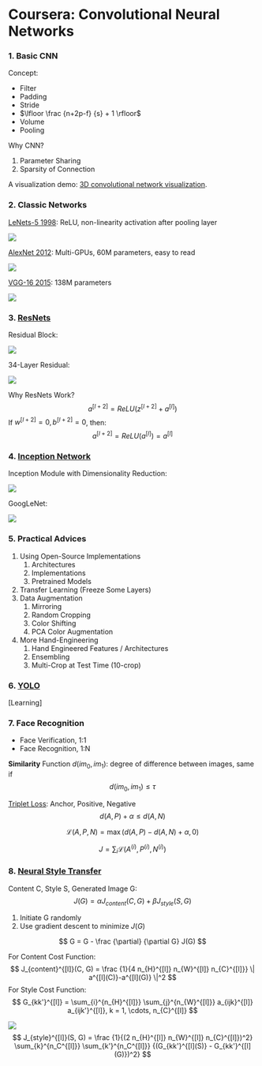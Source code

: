# Coursera: Convolutional Neural Networks

### 1. Basic CNN

Concept:

* Filter
* Padding
* Stride
* $\lfloor \frac {n+2p-f} {s} + 1 \rfloor$
* Volume
* Pooling

Why CNN?

1. Parameter Sharing
2. Sparsity of Connection

A visualization demo: [3D convolutional network visualization](http://scs.ryerson.ca/~aharley/vis/conv).

### 2. Classic Networks

[LeNets-5 1998](http://www.dengfanxin.cn/wp-content/uploads/2016/03/1998Lecun.pdf): ReLU, non-linearity activation after pooling layer

![](../images/572d2533cabaa2ff7bfa94d48110de83.png)

[AlexNet 2012](http://papers.nips.cc/paper/4824-imagenet-classification-with-deep-convolutional-neural-networks.pdf): Multi-GPUs, 60M parameters, easy to read

![](../images/3140f22e5f39b2bd1dc067957587c542.png)

[VGG-16 2015](https://arxiv.org/pdf/1409.1556/): 138M parameters

![](../images/eae88996f0583d94cfce7e30a8bbd4b5.png)

### 3. [ResNets](http://openaccess.thecvf.com/content_cvpr_2016/papers/He_Deep_Residual_Learning_CVPR_2016_paper.pdf)

Residual Block:

![](../images/6cf30aa418941b69bb41af2db7aed6bf.png)

34-Layer Residual:

![](../images/67e4b6c326c36f88f0bae0596ea05177.png)

Why ResNets Work?
$$
a^{[l+2]}=ReLU(z^{[l+2]}+a^{[l]})
$$
If $w^{[l+2]}=0, b^{[l+2]}=0$, then:
$$
a^{[l+2]}=ReLU(a^{[l]}) = a^{[l]}
$$

### 4. [Inception Network](http://openaccess.thecvf.com/content_cvpr_2015/papers/Szegedy_Going_Deeper_With_2015_CVPR_paper.pdf)

Inception Module with Dimensionality Reduction:

![](../images/db3ea38703169c52c738042e465abc0f.png)

GoogLeNet:

![](../images/32a87253d98ec9e1d374ce6fc32ab875.png)

### 5. Practical Advices

1. Using Open-Source Implementations
   1. Architectures
   2. Implementations
   3. Pretrained Models
2. Transfer Learning (Freeze Some Layers)
3. Data Augmentation
   1. Mirroring
   2. Random Cropping
   3. Color Shifting
   4. PCA Color Augmentation
4. More Hand-Engineering
   1. Hand Engineered Features / Architectures
   2. Ensembling
   3. Multi-Crop at Test Time (10-crop)

### 6. [YOLO](https://pjreddie.com/darknet/yolo/)

[Learning]

### 7. Face Recognition

* Face Verification, 1:1
* Face Recognition, 1:N

**Similarity** Function $d(im_0, im_1)$: degree of difference between images, same if
$$
d(im_0, im_1) \le \tau
$$

[Triplet Loss](https://www.cv-foundation.org/openaccess/content_cvpr_2015/papers/Schroff_FaceNet_A_Unified_2015_CVPR_paper.pdf): Anchor, Positive, Negative
$$
d(A, P) + \alpha \le d(A, N)
$$

$$
\mathcal{L}(A, P, N) = \max (d(A, P) - d(A, N) + \alpha, 0)
$$

$$
J = \sum_{i} {\mathcal{L}(A^{(i)}, P^{(i)}, N^{(i)})}
$$

### 8. [Neural Style Transfer](https://arxiv.org/pdf/1508.06576.pdf)

Content C, Style S, Generated Image G:
$$
J(G) = \alpha J_{content}(C, G) + \beta J_{style}(S, G)
$$

1. Initiate G randomly
2. Use gradient descent to minimize $J(G)$

$$
G = G - \frac {\partial} {\partial G} J(G)
$$

For Content Cost Function:
$$
J_{content}^{[l]}(C, G) = \frac {1}{4 n_{H}^{[l]} n_{W}^{[l]} n_{C}^{[l]}} \| a^{[l](C)}-a^{[l](G)} \|^2
$$
For Style Cost Function:
$$
G_{kk'}^{[l]} = \sum_{i}^{n_{H}^{[l]}} \sum_{j}^{n_{W}^{[l]}} a_{ijk}^{[l]} a_{ijk'}^{[l]}, k = 1, \cdots, n_{C}^{[l]}
$$

![](../images/747a9cd614b0b25cd17c133e93c78cd5.png)
$$
J_{style}^{[l]}(S, G) = \frac {1}{(2 n_{H}^{[l]} n_{W}^{[l]} n_{C}^{[l]})^2} \sum_{k}^{n_C^{[l]}} \sum_{k'}^{n_C^{[l]}} {(G_{kk'}^{[l](S)} - G_{kk'}^{[l](G)})^2}
$$


